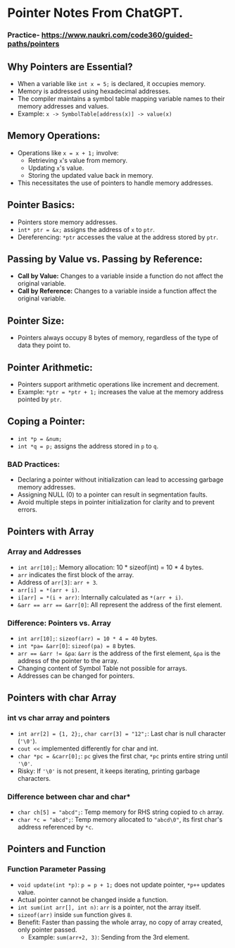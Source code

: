 # Pointer Notes From ChatGPT. 

### Practice- https://www.naukri.com/code360/guided-paths/pointers 

## Why Pointers are Essential?

- When a variable like `int x = 5;` is declared, it occupies memory.
- Memory is addressed using hexadecimal addresses.
- The compiler maintains a symbol table mapping variable names to their memory addresses and values.
- Example: `x -> SymbolTable[address(x)] -> value(x)`

## Memory Operations:

- Operations like `x = x + 1;` involve:
  - Retrieving `x`'s value from memory.
  - Updating `x`'s value.
  - Storing the updated value back in memory.
- This necessitates the use of pointers to handle memory addresses.

## Pointer Basics:

- Pointers store memory addresses.
- `int* ptr = &x;` assigns the address of `x` to `ptr`.
- Dereferencing: `*ptr` accesses the value at the address stored by `ptr`.

## Passing by Value vs. Passing by Reference:

- **Call by Value:** Changes to a variable inside a function do not affect the original variable.
- **Call by Reference:** Changes to a variable inside a function affect the original variable.

## Pointer Size:

- Pointers always occupy 8 bytes of memory, regardless of the type of data they point to.

## Pointer Arithmetic:

- Pointers support arithmetic operations like increment and decrement.
- Example: `*ptr = *ptr + 1;` increases the value at the memory address pointed by `ptr`.

## Coping a Pointer:

- `int *p = &num;`
- `int *q = p;` assigns the address stored in `p` to `q`.

### BAD Practices:

- Declaring a pointer without initialization can lead to accessing garbage memory addresses.
- Assigning NULL (0) to a pointer can result in segmentation faults.
- Avoid multiple steps in pointer initialization for clarity and to prevent errors.

## Pointers with Array

### Array and Addresses

- `int arr[10];`: Memory allocation: 10 * sizeof(int) = 10 * 4 bytes.
- `arr` indicates the first block of the array.
- Address of `arr[3]`: `arr + 3`.
- `arr[i] = *(arr + i)`.
- `i[arr] = *(i + arr)`: Internally calculated as `*(arr + i)`.
- `&arr == arr == &arr[0]`: All represent the address of the first element.

### Difference: Pointers vs. Array

- `int arr[10];`: `sizeof(arr) = 10 * 4 = 40` bytes.
- `int *pa= &arr[0]`: `sizeof(pa) = 8` bytes.
- `arr == &arr != &pa`: `&arr` is the address of the first element, `&pa` is the address of the pointer to the array.
- Changing content of Symbol Table not possible for arrays.
- Addresses can be changed for pointers.

## Pointers with char Array

### int vs char array and pointers

- `int arr[2] = {1, 2};`, `char carr[3] = "12";`: Last char is null character (`'\0'`).
- `cout <<` implemented differently for char and int.
- `char *pc = &carr[0];`: `pc` gives the first char, `*pc` prints entire string until `'\0'`.
- Risky: If `'\0'` is not present, it keeps iterating, printing garbage characters.

### Difference between char and char*

- `char ch[5] = "abcd";`: Temp memory for RHS string copied to `ch` array.
- `char *c = "abcd";`: Temp memory allocated to `"abcd\0"`, its first char's address referenced by `*c`.

## Pointers and Function

### Function Parameter Passing

- `void update(int *p)`: `p = p + 1;` does not update pointer, `*p++` updates value.
- Actual pointer cannot be changed inside a function.
- `int sum(int arr[], int n)`: `arr` is a pointer, not the array itself.
- `sizeof(arr)` inside `sum` function gives `8`.
- Benefit: Faster than passing the whole array, no copy of array created, only pointer passed.
  - Example: `sum(arr+2, 3)`: Sending from the 3rd element.

